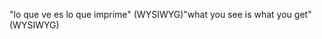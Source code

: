 <span data-ttu-id="57f6e-101">"lo que ve es lo que imprime" (WYSIWYG)</span><span class="sxs-lookup"><span data-stu-id="57f6e-101">"what you see is what you get" (WYSIWYG)</span></span>
